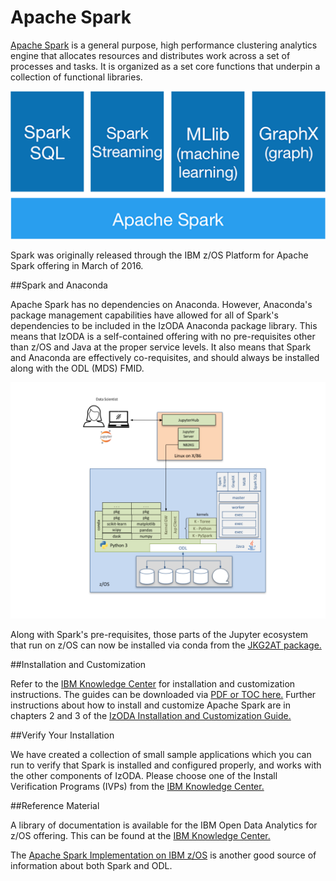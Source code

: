 <h1>Apache Spark</h1>

<a href="https://spark.apache.org/" target="_blank" rel="noopener noreferrer">Apache Spark</a> is a general purpose, high performance clustering analytics engine that allocates resources and distributes work across a set of processes and tasks. It is organized as a set core functions that underpin a collection of functional libraries.

![Spark stack](../img/spark-stack.png)

Spark was originally released through the IBM z/OS Platform for Apache Spark offering in March of 2016.

##Spark and Anaconda

Apache Spark has no dependencies on Anaconda. However, Anaconda's package management capabilities have allowed for all of Spark's dependencies to be included in the IzODA Anaconda package library. This means that IzODA is a self-contained offering with no pre-requisites other than z/OS and Java at the proper service levels. It also means that Spark and Anaconda are effectively co-requisites, and should always be installed along with the ODL (MDS) FMID.

![Spark Architecture](../img/IzODA_SparkArchitecture.png)

Along with Spark's pre-requisites, those parts of the Jupyter ecosystem that run on z/OS can now be installed via conda from the <a href="https://anaconda.org/izoda/jkg2at" target="_blank" rel="noopener noreferrer">JKG2AT package.</a>

##Installation and Customization

Refer to the <a href="https://www.ibm.com/support/knowledgecenter/" target="_blank" rel="noopener noreferrer">IBM Knowledge Center</a> for installation and customization instructions. The guides can be downloaded via <a href="https://www.ibm.com/support/knowledgecenter/SS3H8V_1.1.0/com.ibm.izoda.v1r1.izodalp/izoda.htm" target="_blank" rel="noopener noreferrer">PDF or TOC here.</a> Further instructions about how to install and customize Apache Spark are in chapters 2 and 3 of the <a href="https://www-304.ibm.com/servers/resourcelink/svc00100.nsf/pages/izodav110sc279033/$file/azk1a100.pdf" target="_blank" rel="noopener noreferrer">IzODA Installation and Customization Guide.</a>

##Verify Your Installation

We have created a collection of small sample applications which you can run to verify that Spark is installed and configured properly, and works with the other components of IzODA. Please choose one of the Install Verification Programs (IVPs) from the <a href="https://www.ibm.com/support/knowledgecenter/en/SS3H8V_1.1.0/com.ibm.izoda.v1r1.azka100/topics/azkic_c_partverify.htm" target="_blank" rel="noopener noreferrer">IBM Knowledge Center.</a>

##Reference Material

A library of documentation is available for the IBM Open Data Analytics for z/OS offering. This can be found at the <a href="https://www.ibm.com/support/knowledgecenter/SS3H8V_1.1.0/com.ibm.izoda.v1r1.izodalp/izoda.htm" target="_blank" rel="noopener noreferrer">IBM Knowledge Center.</a>

The <a href="http://www.redbooks.ibm.com/abstracts/sg248325.html" target="_blank" rel="noopener noreferrer">Apache Spark Implementation on IBM z/OS</a> is another good source of information about both Spark and ODL.
